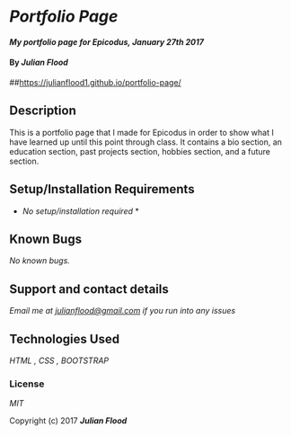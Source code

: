 # _Portfolio Page_

#### _My portfolio page for Epicodus, January 27th 2017_

#### By _**Julian Flood**_

##https://julianflood1.github.io/portfolio-page/

## Description

This is a portfolio page that I made for Epicodus in order to show what I have learned up until this point through class. It contains a bio section, an education section, past projects section, hobbies section, and a future section.

## Setup/Installation Requirements

* _No setup/installation required_ *


## Known Bugs

_No known bugs._

## Support and contact details

_Email me at julianflood@gmail.com if you run into any issues_

## Technologies Used

_HTML , CSS , BOOTSTRAP_

### License

*MIT*

Copyright (c) 2017 **_Julian Flood_**
